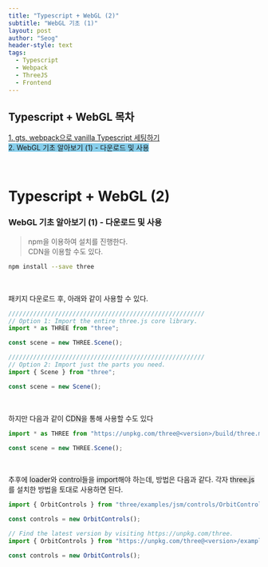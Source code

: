 ```yaml
---
title: "Typescript + WebGL (2)"
subtitle: "WebGL 기초 (1)"
layout: post
author: "Seog"
header-style: text
tags:
  - Typescript
  - Webpack
  - ThreeJS
  - Frontend
---
```


## Typescript + WebGL 목차

<a href="https://leon-dunamu.github.io/2021/03/29/typescript-setting/">1. gts, webpack으로 vanilla Typescript 세팅하기</a><br/>
<span style="background-color:skyblue;">2. WebGL 기초 알아보기 (1) - 다운로드 및 사용</span>

<br/>

# Typescript + WebGL (2)

### WebGL 기초 알아보기 (1) - 다운로드 및 사용

> npm을 이용하여 설치를 진행한다. <br/>
> CDN을 이용할 수도 있다.

```bash
npm install --save three
```

<br/>

패키지 다운로드 후, 아래와 같이 사용할 수 있다.

```javascript
///////////////////////////////////////////////////////
// Option 1: Import the entire three.js core library.
import * as THREE from "three";

const scene = new THREE.Scene();

///////////////////////////////////////////////////////
// Option 2: Import just the parts you need.
import { Scene } from "three";

const scene = new Scene();
```

<br />

하지만 다음과 같이 <span style="background-color:#eaeaea;">CDN</span>을 통해 사용할 수도 있다

```javascript
import * as THREE from "https://unpkg.com/three@<version>/build/three.module.js";

const scene = new THREE.Scene();
```

<br/>

추후에 <span style="background-color:#eaeaea;">loader</span>와 <span style="background-color:#eaeaea;">control</span>들을 <span style="background-color:#eaeaea;">import</span>해야 하는데, 방법은 다음과 같다.
각자 <span style="background-color:#eaeaea;">three.js</span>를 설치한 방법을 토대로 사용하면 된다.

```javascript
import { OrbitControls } from "three/examples/jsm/controls/OrbitControls.js";

const controls = new OrbitControls();

// Find the latest version by visiting https://unpkg.com/three.
import { OrbitControls } from "https://unpkg.com/three@<version>/examples/jsm/controls/OrbitControls.js";

const controls = new OrbitControls();
```

<span style="background-color: ;">
</span>
